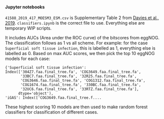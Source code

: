 #### Jupyter notebooks
```41588_2019_417_MOESM3_ESM.csv``` is Supplementary Table 2 from [Davies et al., 2019](https://doi.org/10.1038/s41588-019-0417-8).
`classifiers.ipynb` is the correct file to use. Everything 
else are temporary WIP scripts. 


It includes AUCs (Area under the ROC curve) of the bitscores from eggNOG. The 
classification follows as 1 vs all scheme. For example: for the case `Superficial soft tissue infection`, this is 
labelled as 1, everything else is labelled as 0. Based on max AUC scores, we then pick the top 10 eggNOG models for 
each case:

 ```
 {'Superficial soft tissue infection': Index(['304Z7.faa.final_tree.fa', 'COG3649.faa.final_tree.fa',
        '33BC7.faa.final_tree.fa', '32R25.faa.final_tree.fa',
        'COG3646.faa.final_tree.fa', 'COG1312.faa.final_tree.fa',
        'COG1674.faa.final_tree.fa', '330BC.faa.final_tree.fa',
        '32UC6.faa.final_tree.fa', '33RTZ.faa.final_tree.fa'],
       dtype='object'),
 'iGAS': Index(['COG3649.faa.final_tree.f....
 ```


These highest scoring 10 models are then used to make random forest classifiers for classification of different cases. 
